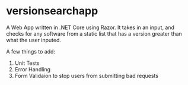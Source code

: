 # versionsearchapp

A Web App written in .NET Core using Razor.  It takes in an input, and checks for any software from a static list that has a version greater than what the user inputed.

A few things to add:

1. Unit Tests
2. Error Handling
3. Form Validaion to stop users from submitting bad requests
